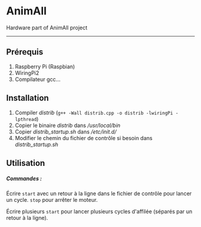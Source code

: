 AnimAll
=======

Hardware part of AnimAll project


----

## Prérequis

1. Raspberry Pi (Raspbian)
2. WiringPi2
3. Compilateur gcc...


## Installation

1. Compiler *distrib* (`g++ -Wall distrib.cpp -o distrib -lwiringPi -lpthread`)
2. Copier le binaire *distrib* dans */usr/local/bin*
3. Copier *distrib_startup.sh* dans */etc/init.d/*
4. Modifier le chemin du fichier de contrôle si besoin dans *distrib_startup.sh*

## Utilisation

##### Commandes :
Écrire `start` avec un retour à la ligne dans le fichier de contrôle pour lancer un cycle. `stop` pour arrêter le moteur.

Écrire plusieurs `start` pour lancer plusieurs cycles d'affilée (séparés par un retour à la ligne).
